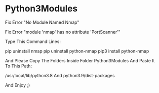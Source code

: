 # Python3Modules

Fix Error "No Module Named Nmap"

Fix Error "module 'nmap' has no attribute 'PortScanner'"

Type This Command Lines:

pip uninstall nmap
pip uninstall python-nmap
pip3 install python-nmap

And Please Copy The Folders Inside Folder Python3Modules And Paste It To This Path:

/usr/local/lib/python3.8 And python3.9/dist-packages

And Enjoy ;)

